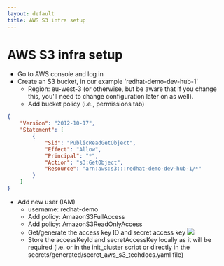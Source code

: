 ```yaml
---
layout: default
title: AWS S3 infra setup
---
```


# AWS S3 infra setup

* Go to AWS console and log in
* Create an S3 bucket, in our example 'redhat-demo-dev-hub-1'
    * Region: eu-west-3 (or otherwise, but be aware that if you change this, you'll need to change configuration later on as well).
    * Add bucket policy (i.e., permissions tab)
```json
{
	"Version": "2012-10-17",
	"Statement": [
		{
			"Sid": "PublicReadGetObject",
			"Effect": "Allow",
			"Principal": "*",
			"Action": "s3:GetObject",
			"Resource": "arn:aws:s3:::redhat-demo-dev-hub-1/*"
		}
	]
}
```
* Add new user (IAM)
    * username: redhat-demo
    * Add policy: AmazonS3FullAccess
    * Add policy: AmazonS3ReadOnlyAccess
    * Get/generate the access key ID and secret access key
      <img src="https://raw.githubusercontent.com/maarten-vandeperre/developer-hub-documentation/main/images/aws_s3_techdocs_user.png" class="large">
    * Store the accessKeyId and secretAccessKey locally as it will be required (i.e. or in the init_cluster script
      or directly in the secrets/generated/secret_aws_s3_techdocs.yaml file)